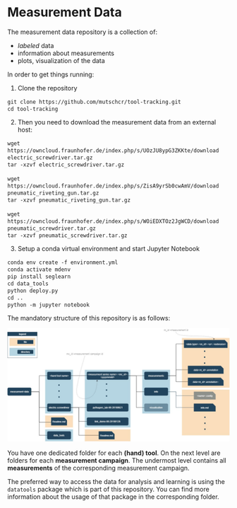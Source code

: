 # Measurement Data

The measurement data repository is a collection of:
- _labeled_ data
- information about measurements
- plots, visualization of the data

In order to get things running:

1. Clone the repository

```
git clone https://github.com/mutschcr/tool-tracking.git
cd tool-tracking
```

2. Then you need to download the measurement data from an external host:
```
wget https://owncloud.fraunhofer.de/index.php/s/UOzJU8ypG3ZKKte/download electric_screwdriver.tar.gz
tar -xzvf electric_screwdriver.tar.gz

wget https://owncloud.fraunhofer.de/index.php/s/ZisA9yrSb0cwAmV/download pneumatic_riveting_gun.tar.gz
tar -xzvf pneumatic_riveting_gun.tar.gz

wget https://owncloud.fraunhofer.de/index.php/s/WOiEDXTOz2JgWCD/download pneumatic_screwdriver.tar.gz
tar -xzvf pneumatic_screwdriver.tar.gz
```

3. Setup a conda virtual environment and start Jupyter Notebook
```
conda env create -f environment.yml
conda activate mdenv
pip install seglearn
cd data_tools
python deploy.py
cd ..
python -m jupyter notebook
```

The mandatory structure of this repository is as follows:

![Repository structure](info/structure_scheme.jpg)  

You have one dedicated folder for each __(hand) tool__. On the next level are folders for each __measurement campaign__. The undermost level contains all __measurements__ of the corresponding measurement campaign.

The preferred way to access the data for analysis and learning is using the `datatools` package which is part of this repository. You can find more information about the usage of that package in the corresponding folder.
